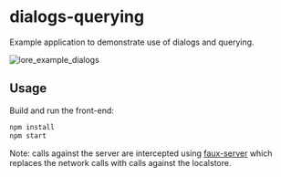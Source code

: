 # dialogs-querying

Example application to demonstrate use of dialogs and querying.

![lore_example_dialogs](https://cloud.githubusercontent.com/assets/2637399/12047421/56a38a58-ae88-11e5-90c8-927cb4062f10.png)

## Usage

Build and run the front-end:

```sh
npm install
npm start
```

Note: calls against the server are intercepted using [faux-server](https://github.com/storcery/faux-server) which replaces the network calls with calls against the localstore.

